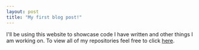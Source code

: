 ```yaml
---
layout: post
title: "My first blog post!"
---
```


I'll be using this website to showcase code I have written and other things I am working on. To view all of my repositories feel free to click [here][code-repo].


[code-repo]: https://github.com/Antkin
